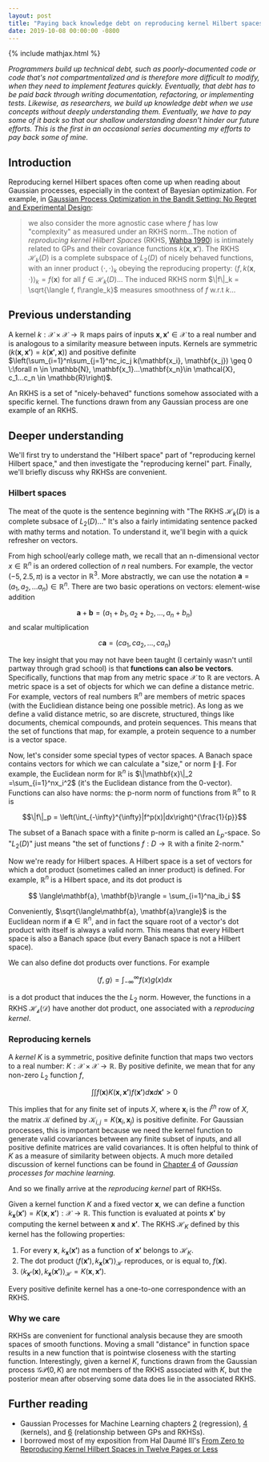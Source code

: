 ```yaml
---
layout: post
title: "Paying back knowledge debt on reproducing kernel Hilbert spaces"
date: 2019-10-08 00:00:00 -0800
---
```

{% include mathjax.html %}

*Programmers build up technical debt, such as poorly-documented code or code that's not compartmentalized and is therefore more difficult to modify, when they need to implement features quickly. Eventually, that debt has to be paid back through writing documentation, refactoring, or implementing tests. Likewise, as researchers, we build up knowledge debt when we use concepts without deeply understanding them. Eventually, we have to pay some of it back so that our shallow understanding doesn't hinder our future efforts. This is the first in an occasional series documenting my efforts to pay back some of mine.*

## Introduction

Reproducing kernel Hilbert spaces often come up when reading about Gaussian processes, especially in the context of Bayesian optimization. For example, in [Gaussian Process Optimization in the Bandit Setting: No Regret and Experimental Design](https://arxiv.org/abs/0912.3995):

>we also consider the more agnostic case where $f$ has low "complexity" as measured under an RKHS norm...The notion of *reproducing kernel Hilbert Spaces* (RKHS, [Wahba 1990](https://epubs.siam.org/doi/book/10.1137/1.9781611970128)) is intimately related to GPs and their covariance functions $k(\boldsymbol{x}, \boldsymbol{x'})$. The RKHS $\mathcal{H}_k(D)$ is a complete subspace of $L_2(D)$ of nicely behaved functions, with an inner product $\langle\cdot , \cdot\rangle_k$ obeying the reproducing property: $\langle f, k(\boldsymbol{x}, \cdot)\rangle_k = f(\boldsymbol{x})$ for all $f \in \mathcal{H}_k(D)$... The induced RKHS norm $\|f\|_k = \sqrt{\langle f, f\rangle_k}$  measures smoothness of $f$ w.r.t $k$...

<!--And in [Gaussian Processes for Machine Learning](http://www.gaussianprocess.org/gpml/chapters/RW2.pdf):

>
If an algorithm is defined solely in terms of inner products in input space
then it can be lifted into feature space by replacing occurrences of those inner
products by $k(\boldsymbol{x}, \boldsymbol{x'})$; this is sometimes called the kernel trick. This technique is particularly valuable in situations where it is more convenient to compute the kernel than the feature vectors themselves.-->

## Previous understanding
A kernel $k: \mathcal{X} \times \mathcal{X} \to \mathbb{R}$ maps pairs of inputs $\mathbf{x}, \mathbf{x'} \in \mathcal{X}$ to a real number and is analogous to a similarity measure between inputs. Kernels are symmetric $\left(k(\mathbf{x}, \mathbf{x'}) = k(\mathbf{x'}, \mathbf{x})\right)$ and positive definite $\left(\sum_{i=1}^n\sum_{j=1}^nc_ic_j k(\mathbf{x_i}, \mathbf{x_j}) \geq 0 \:\forall n \in \mathbb{N}, \mathbf{x_1}...\mathbf{x_n}\in \mathcal{X}, c_1...c_n \in \mathbb{R}\right)$. <!--Computing the kernel between two inputs is equivalent to converting those inputs into vectors and taking the dot product of those vectors; this is apparently a trick. -->

An RKHS is a set of "nicely-behaved" functions somehow associated with a specific kernel. The functions drawn from any Gaussian process are one example of an RKHS. 

## Deeper understanding

We'll first try to understand the "Hilbert space" part of "reproducing kernel Hilbert space," and then investigate the "reproducing kernel" part. Finally, we'll briefly discuss why RKHSs are convenient. 

### Hilbert spaces

The meat of the quote is the sentence beginning with "The RKHS $\mathcal{H}_k(D)$ is a complete subsace of $L_2(D)$..." It's also a fairly intimidating sentence packed with mathy terms and notation. To understand it, we'll begin with a quick refresher on vectors. 

From high school/early college math, we recall that an n-dimensional vector $x \in \mathbb{R}^n$ is an ordered collection of $n$ real numbers. For example, the vector $(-5, 2.5, \pi)$ is a vector in $\mathbb{R}^3$. More abstractly, we can use the notation $\mathbf{a} = (a_1, a_2, ... a_n) \in \mathbb{R}^n$. There are two basic operations on vectors: element-wise addition

$$ 
\mathbf{a} + \mathbf{b} = (a_1 + b_1, a_2 + b_2, ..., a_n + b_n)
$$
and scalar multiplication

$$
c\mathbf{a} = (ca_1, ca_2, ..., ca_n)
$$


The key insight that you may not have been taught (I certainly wasn't until partway through grad school) is that **functions can also be vectors**. Specifically, functions that map from any metric space $\mathcal{X}$ to $\mathbb{R}$ are vectors. A metric space is a set of objects for which we can define a distance metric. For example, vectors of real numbers $\mathbb{R}^n$ are members of metric spaces (with the Euclidiean distance being one possible metric). As long as we define a valid distance metric, so are discrete, structured, things like documents, chemical compounds, and protein sequences. This means that the set of functions that map, for example, a protein sequence to a number is a vector space. 

<!--It turns out that in order to really understand RKHSs, we have to first do a quick linear algebra refresher so that we can get to functional analysis (studying mathematical functions). 

A *field* $\mathbb{F}$ is a space that supports our usual definitions of addition, subtraction, multiplication, and division. For example, the rational numbers and real numbers are fields. However, the integers are not a field, as they don't support division (dividing two integers does not always result in another integer). The rational and real numbers are also *ordered*. A field is *complete* if every infinite sequence of its elements that "approaches" a particular value has that value as its limit, and that limit is in the space. The idea of "approaches" also requires that the field has a notion of distance between items. The real numbers are a complete ordered field; the rational numbers are not complete. -->



Now, let's consider some special types of vector spaces. A Banach space contains vectors for which we can calculate a "size," or norm $\|\cdot\|$. For example, the Euclidean norm for $\mathbb{R}^n$ is $\|\mathbf{x}\|_2 =\sum_{i=1}^nx_i^2$ (it's the Euclidean distance from the 0-vector). Functions can also have norms: the p-norm norm of functions from $\mathbb{R}^n$  to $\mathbb{R}$ is 

$$\|f\|_p = \left(\int_{-\infty}^{\infty}|f^p(x)|dx\right)^{\frac{1}{p}}$$
 
The subset of a Banach space with a finite p-norm is called an $L_p$-space. So "$L_2(D)$" just means "the set of functions $f: D \to \mathbb{R}$ with a finite 2-norm."

Now we're ready for Hilbert spaces. A Hilbert space is a set of vectors for which a dot product (sometimes called an inner product) is defined. For example, $\mathbb{R}^n$ is a Hilbert space, and its dot product is 

$$
\langle\mathbf{a}, \mathbf{b}\rangle = \sum_{i=1}^na_ib_i
$$

Conveniently, $\sqrt{\langle\mathbf{a}, \mathbf{a}\rangle}$ is the Euclidean norm if $\mathbf{a} \in \mathbb{R}^n$, and in fact the square root of a vector's dot product with itself is always a valid norm. This means that every Hilbert space is also a Banach space (but every Banach space is not a Hilbert space). 

We can also define dot products over functions. For example

$$\langle f, g\rangle = \int_{-\infty}^{\infty}f(x)g(x)dx$$

is a dot product that induces the the $L_2$ norm. However, the functions in a RKHS $\mathcal{H_k(D)}$ have another dot product, one associated with a *reproducing kernel*. 

### Reproducing kernels

A *kernel* $K$ is a symmetric, positive definite function that maps two vectors to a real number: $K: \mathcal{X} \times\mathcal{X} \to \mathbb{R}$. By positive definite, we mean that for any non-zero $L_2$ function $f$, 

$$
\int\int f(\mathbf{x})K(\mathbf{x}, \mathbf{x'})f(\mathbf{x'})d\mathbf{x}d\mathbf{x'} > 0
$$

This implies that for any finite set of inputs $X$, where $\mathbf{x}_i$ is the $i^{th}$ row of $X$, the matrix $\mathcal{K}$ defined by $\mathcal{K}_{i,j} = K(\mathbf{x}_i, \mathbf{x}_j)$ is positive definite. For Gaussian processes, this is important because we need the kernel function to generate valid covariances between any finite subset of inputs, and all positive definite matrices are valid covariances. It is often helpful to think of $K$ as a measure of similarity between objects. A much more detailed discussion of kernel functions can be found in [Chapter 4](http://www.gaussianprocess.org/gpml/chapters/RW4.pdf) of *Gaussian processes for machine learning.*

And so we finally arrive at the *reproducing kernel* part of RKHSs. 

Given a kernel function $K$ and a fixed vector $\mathbf{x}$, we can define a function $k_{\mathbf{x}}(\mathbf{x'}) = K(\mathbf{x}, \mathbf{x'}): \mathcal{X} \to \mathbb{R}$. This function is evaluated at points $\mathbf{x'}$ by computing the kernel between $\mathbf{x}$ and $\mathbf{x'}$. The RKHS $\mathcal{H}_K$ defined by this kernel has the following properties: 

1. For every $\mathbf{x}$, $k_{\mathbf{x}}(\mathbf{x'})$ as a function of $\mathbf{x'}$ belongs to $\mathcal{H}_K$. 
2. The dot product $\langle f(\mathbf{x'}), k_{\mathbf{x}}(\mathbf{x'})\rangle_{\mathcal{H}}$ reproduces, or is equal to, $f(\mathbf{x})$. 
3. $\langle  k_{\mathbf{x'}}(\mathbf{x}), k_{\mathbf{x}}(\mathbf{x'})\rangle_{\mathcal{H}} = K(\mathbf{x}, \mathbf{x'})$. 

Every positive definite kernel has a one-to-one correspondence with an RKHS. 

### Why we care
RKHSs are convenient for functional analysis because they are smooth spaces of smooth functions. Moving a small "distance" in function space results in a new function that is pointwise closeness with the starting function. Interestingly, given a kernel $K$, functions drawn from the Gaussian process $\mathcal{GP}(0, K)$ are not members of the RKHS associated with $K$, but the posterior mean after observing some data does lie in the associated RKHS. 

## Further reading

- Gaussian Processes for Machine Learning chapters [2](http://www.gaussianprocess.org/gpml/chapters/RW2.pdf) (regression), [4](http://www.gaussianprocess.org/gpml/chapters/RW2.pdf) (kernels), and [6](http://www.gaussianprocess.org/gpml/chapters/RW2.pdf) (relationship between GPs and RKHSs). 
- I borrowed most of my exposition from Hal Daumé III's [From Zero to Reproducing Kernel Hilbert Spaces in Twelve Pages or Less](http://users.umiacs.umd.edu/~hal/docs/daume04rkhs.pdf)


<!--Why RKHS are nice: Evaluation functional is continuous (https://stats.stackexchange.com/questions/125828/intuition-behind-rkhs-reproducing-kernel-hilbert-space);-->
